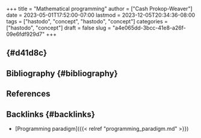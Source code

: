 +++
title = "Mathematical programming"
author = ["Cash Prokop-Weaver"]
date = 2023-05-01T17:52:00-07:00
lastmod = 2023-12-05T20:34:36-08:00
tags = ["hastodo", "concept", "hastodo", "concept"]
categories = ["hastodo", "concept"]
draft = false
slug = "a4e065dd-3bcc-41e8-a26f-09e6fdf929d7"
+++

##  {#d41d8c}


## Bibliography {#bibliography}

## References

<style>.csl-entry{text-indent: -1.5em; margin-left: 1.5em;}</style><div class="csl-bib-body">
</div>


## Backlinks {#backlinks}

-   [Programming paradigm]({{< relref "programming_paradigm.md" >}})
